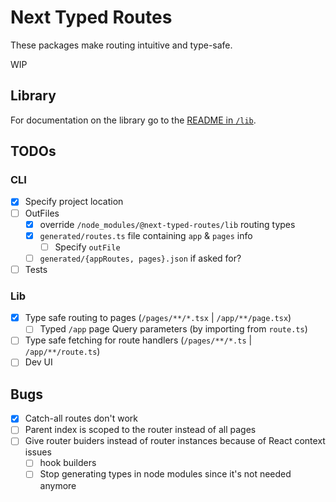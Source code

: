 # Next Typed Routes
These packages make routing intuitive and type-safe.

WIP

## Library
For documentation on the library go to the [README in `/lib`](./lib/README.md).

## TODOs
### CLI
 - [x] Specify project location
 - [ ] OutFiles
    - [x] override `/node_modules/@next-typed-routes/lib` routing types
    - [x] `generated/routes.ts` file containing `app` & `pages` info
        - [ ] Specify `outFile`
    - [ ] `generated/{appRoutes, pages}.json` if asked for?
 - [ ] Tests

### Lib
 - [x] Type safe routing to pages (`/pages/**/*.tsx` | `/app/**/page.tsx`)
    <!-- - [ ] Support multiple occurances of the same path parameter (if allowed by next) -->
    - [ ] Typed `/app` page Query parameters (by importing from `route.ts`)
 - [ ] Type safe fetching for route handlers (`/pages/**/*.ts` | `/app/**/route.ts`)
 - [ ] Dev UI

## Bugs
 - [x] Catch-all routes don't work
 - [ ] Parent index is scoped to the router instead of all pages
 - [ ] Give router buiders instead of router instances because of React context issues
    - [ ] hook builders
    - [ ] Stop generating types in node modules since it's not needed anymore
